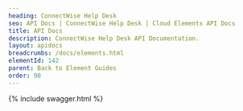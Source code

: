 ```yaml
---
heading: ConnectWise Help Desk
seo: API Docs | ConnectWise Help Desk | Cloud Elements API Docs
title: API Docs
description: ConnectWise Help Desk API Documentation.
layout: apidocs
breadcrumbs: /docs/elements.html
elementId: 142
parent: Back to Element Guides
order: 90
---
```


{% include swagger.html %}
